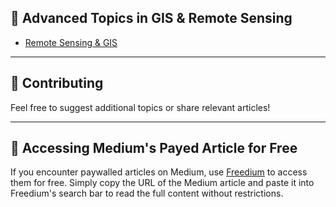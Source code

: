 ## 🔬 Advanced Topics in GIS & Remote Sensing  
- [Remote Sensing & GIS](https://medium.com/%40ss.samtech.8/remote-sensing-gis-1b82047096b4)


---
## 📌 Contributing  
Feel free to suggest additional topics or share relevant articles!

---

## 🔑 Accessing Medium's Payed Article for Free
If you encounter paywalled articles on Medium, use [Freedium](https://freedium.cfd/) to access them for free. Simply copy the URL of the Medium article and paste it into Freedium's search bar to read the full content without restrictions.